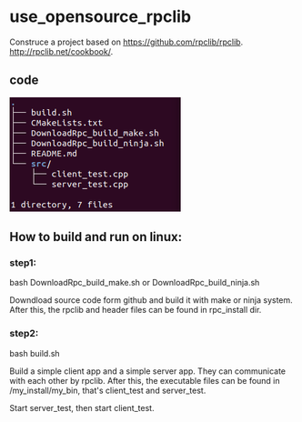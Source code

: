 # use_opensource_rpclib
Construce a project based on https://github.com/rpclib/rpclib.  http://rpclib.net/cookbook/.



## code

![treefile](./pic/treefile.png)

## How to build and run on linux:

### step1:

bash DownloadRpc_build_make.sh or  DownloadRpc_build_ninja.sh

Downdload source code form github and build it with make or ninja system. After this, the rpclib and header files can be found in rpc_install dir.



### step2:

bash build.sh

Build a simple client app and a simple server app. They can communicate with each other by rpclib. After this, the executable files can be found in /my_install/my_bin, that's client_test and server_test.

Start server_test, then start client_test.




